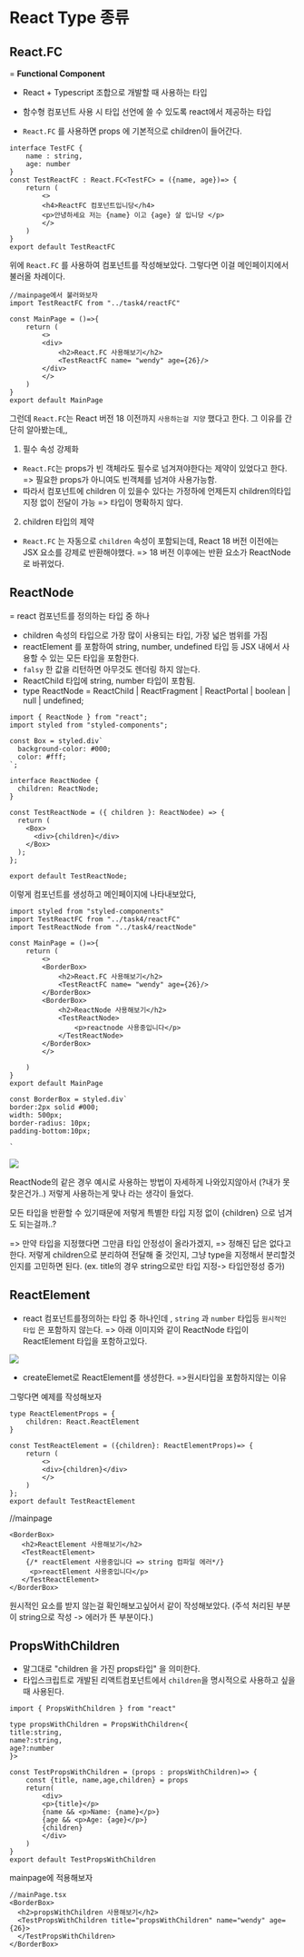 # React Type 종류
## React.FC

= **Functional Component**
- React + Typescript 조합으로 개발할 때 사용하는 타입
- 함수형 컴포넌트 사용 시 타입 선언에 쓸 수 있도록 react에서 제공하는 타입

- ```React.FC``` 를 사용하면 props 에 기본적으로 children이 들어간다.

```
interface TestFC {
    name : string,
    age: number
}
const TestReactFC : React.FC<TestFC> = ({name, age})=> {
    return (
        <>
        <h4>ReactFC 컴포넌트입니당</h4>
        <p>안녕하세요 저는 {name} 이고 {age} 살 입니당 </p>
        </>
    )
}
export default TestReactFC

```
위에 ```React.FC``` 를 사용하여 컴포넌트를 작성해보았다. 그렇다면 이걸 메인페이지에서 불러올 차례이다.
```
//mainpage에서 불러와보자
import TestReactFC from "../task4/reactFC"

const MainPage = ()=>{
    return (
        <>
        <div>
            <h2>React.FC 사용해보기</h2>
            <TestReactFC name= "wendy" age={26}/>
        </div>
        </>
    )
}
export default MainPage

```
그런데 ```React.FC```는 React 버전 18 이전까지 ```사용하는걸 지양``` 했다고 한다.
그 이유를 간단히 알아봤는데,,

1. 필수 속성 강제화
- ```React.FC```는 props가 빈 객체라도 필수로 넘겨져야한다는 제약이 있었다고 한다.
=> 필요한 props가 아니여도 빈객체를 넘겨야 사용가능함.
- 따라서 컴포넌트에 children 이 있을수 있다는 가정하에 언제든지 children의타입 지정 없이 전달이 가능 => 타입이 명확하지 않다.

2. children 타입의 제약
- ```React.FC``` 는 자동으로 ```children``` 속성이 포함되는데, React 18 버전 이전에는 JSX 요소를 강제로 반환해야했다.
=> 18 버전 이후에는 반환 요소가 ReactNode로 바뀌었다.


## ReactNode

= react 컴포넌트를 정의하는 타입 중 하나
- children 속성의 타입으로 가장 많이 사용되는 타입, 가장 넓은 범위를 가짐
- reactElement 를 포함하여 string, number, undefined 타입 등 JSX 내에서 사용할 수 있는 모든 타입을 포함한다.
- ```falsy``` 한 값을 리턴하면 아무것도 렌더링 하지 않는다.
- ReactChild 타입에 string, number 타입이 포함됨.
- type ReactNode = ReactChild | ReactFragment | ReactPortal | boolean | null | undefined;

```
import { ReactNode } from "react";
import styled from "styled-components";

const Box = styled.div`
  background-color: #000;
  color: #fff;
`;

interface ReactNodee {
  children: ReactNode;
}

const TestReactNode = ({ children }: ReactNodee) => {
  return (
    <Box>
      <div>{children}</div>
    </Box>
  );
};

export default TestReactNode;
```
이렇게 컴포넌트를 생성하고 메인페이지에 나타내보았다,
```
import styled from "styled-components"
import TestReactFC from "../task4/reactFC"
import TestReactNode from "../task4/reactNode"

const MainPage = ()=>{
    return (
        <>
        <BorderBox>
            <h2>React.FC 사용해보기</h2>
            <TestReactFC name= "wendy" age={26}/>
        </BorderBox>
        <BorderBox>
            <h2>ReactNode 사용해보기</h2>
            <TestReactNode>
                <p>reactnode 사용중입니다</p>
            </TestReactNode>
        </BorderBox>
        </>

    )
}
export default MainPage

const BorderBox = styled.div`
border:2px solid #000;
width: 500px;
border-radius: 10px;
padding-bottom:10px;

`
```
![](https://velog.velcdn.com/images/hayoung78/post/443808a2-cc80-408e-8af5-20dbf7914ed3/image.png)

ReactNode의 같은 경우 예시로 사용하는 방법이 자세하게 나와있지않아서 (?내가 못찾은건가..) 저렇게 사용하는게 맞나 라는 생각이 들었다.

모든 타입을 반환할 수 있기때문에 저렇게 특별한 타입 지정 없이 {children} 으로 넘겨도 되는걸까..? 

=> 만약 타입을 지정했다면 그만큼 타입 안정성이 올라가겠지, 
=> 정해진 답은 없다고 한다. 저렇게 children으로 분리하여 전달해 줄 것인지, 그냥 type을 지정해서 분리할것인지를 고민하면 된다. 
(ex. title의 경우 string으로만 타입 지정-> 타입안정성 증가)

## ReactElement
- react 컴포넌트를정의하는 타입 중 하나인데 , ```string``` 과 ```number``` 타입등 ```원시적인 타입``` 은 포함하지 않는다. 
=> 아래 이미지와 같이 ReactNode 타입이 ReactElement 타입을 포함하고있다.

![](https://velog.velcdn.com/images/hayoung78/post/dfe37b40-d4de-4a42-b160-92a0df4f236f/image.png)

- createElemet로 ReactElement를 생성한다.
=>원시타입을 포함하지않는 이유


그렇다면 예제를 작성해보자
```
type ReactElementProps = {
    children: React.ReactElement
}

const TestReactElement = ({children}: ReactElementProps)=> {
    return (
        <>
        <div>{children}</div>
        </>
    )
};
export default TestReactElement
```

//mainpage
```
<BorderBox>
   <h2>ReactElement 사용해보기</h2>
   <TestReactElement>
    {/* reactElement 사용중입니다 => string 컴파일 에러*/}
     <p>reactElement 사용중입니다</p>
   </TestReactElement>
</BorderBox>
```
원시적인 요소를 받지 않는걸 확인해보고싶어서 같이 작성해보았다. 
(주석 처리된 부분이 string으로 작성 -> 에러가 뜬 부분이다.)


## PropsWithChildren
- 말그대로 "children 을 가진 props타입" 을 의미한다.
- 타입스크립트로 개발된 리액트컴포넌트에서 ```children```을 명시적으로 사용하고 싶을때 사용된다.
```
import { PropsWithChildren } from "react"

type propsWithChildren = PropsWithChildren<{
title:string,
name?:string,
age?:number
}>

const TestPropsWithChildren = (props : propsWithChildren)=> {
    const {title, name,age,children} = props
    return(
        <div>
        <p>{title}</p>
        {name && <p>Name: {name}</p>}
        {age && <p>Age: {age}</p>}
        {children}
        </div>
    )
}
export default TestPropsWithChildren
```
mainpage에 적용해보자
```
//mainPage.tsx
<BorderBox>
  <h2>propsWithChildren 사용해보기</h2>
  <TestPropsWithChildren title="propsWithChildren" name="wendy" age={26}>
  </TestPropsWithChildren>
</BorderBox>
```